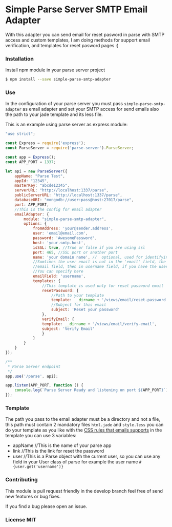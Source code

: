 # Simple Parse Server SMTP Email Adapter

With this adapter you can send email for reset pasword in parse with SMTP access and custom templates, I am doing methods for support email verification, and templates for reset pasword pages :)

### Installation

Install npm module in your parse server project

```sh
$ npm install --save simple-parse-smtp-adapter
```

### Use

In the configuration of your parse server you must pass `simple-parse-smtp-adapter` as email adapter and set your SMTP access for send emails also the path to your jade template and its less file.

This is an example using parse server as express module:

```js
"use strict";

const Express = require('express');
const ParseServer = require('parse-server').ParseServer;

const app = Express();
const APP_PORT = 1337;

let api = new ParseServer({
	appName: "Parse Test",
	appId: "12345",
	masterKey: "abcde12345",
	serverURL: "http://localhost:1337/parse",
	publicServerURL: "http://localhost:1337/parse",
	databaseURI: "mongodb://user:pass@host:27017/parse",
	port: APP_PORT,
	//This is the config for email adapter
	emailAdapter: {
		module: "simple-parse-smtp-adapter",
		options: {
			fromAddress: 'your@sender.address',
			user: 'email@email.com',
			password: 'AwesomePassword',
			host: 'your.smtp.host',
			isSSL: true, //True or false if you are using ssl
			port: 465, //SSL port or another port
			name: 'your domain name', //  optional, used for identifying to the server 
			//Somtimes the user email is not in the 'email' field, the email is search first in
			//email field, then in username field, if you have the user email in another field
			//You can specify here
			emailField: 'username', 
			templates: {
			    //This template is used only for reset password email
				resetPassword: {
				    //Path to your template
					template: __dirname + '/views/email/reset-password',
					//Subject for this email
					subject: 'Reset your password'
				},
				verifyEmail: {
				template: __dirname + '/views/email/verify-email',
				subject: 'Verify Email'
				}
			}
		}
	}
});

/**
 * Parse Server endpoint
 */
app.use('/parse', api);

app.listen(APP_PORT, function () {
	console.log(`Parse Server Ready and listening on port ${APP_PORT}`);
});
```

### Template
The path you pass to the email adapter must be a directory and not a file, this path must contain 2 mandatory files `html.jade` and `style.less` you can do your template as you like with the [CSS rules that emails supports](https://www.campaignmonitor.com/css/) in the template you can use 3 variables:

- appName //This is the name of your parse app
- link //This is the link for reset the password
- user //This is a Parse object with the current user, so you can use any field in your User class of parse for example the user name `#{user.get('username')}`

### Contributing
This module is pull request friendly in the develop branch feel free of send new features or bug fixes.

If you find a bug please open an issue.

### License MIT
